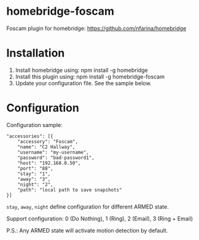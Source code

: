 # homebridge-foscam
Foscam plugin for homebridge: https://github.com/nfarina/homebridge

# Installation

1. Install homebridge using: npm install -g homebridge
2. Install this plugin using: npm install -g homebridge-foscam
3. Update your configuration file. See the sample below.

# Configuration

Configuration sample:

```
"accessories": [{
	"accessory": "Foscam",
	"name": "C2 Hallway",
	"username": "my-username",
	"password": "bad-password1",
	"host": "192.168.0.50",
	"port": "88",
	"stay": "1",
	"away": "3",
	"night": "2",
	"path": "local path to save snapshots"
}]
```

`stay`, `away`, `night` define configuration for different ARMED state.

Support configuration: 0 (Do Nothing), 1 (Ring), 2 (Email), 3 (Ring + Email)

P.S.: Any ARMED state will activate motion detection by default.

